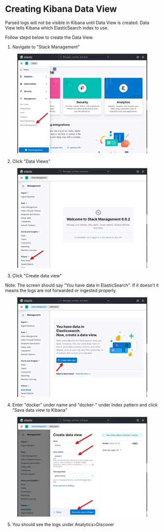 # Creating Kibana Data View

Parsed logs will not be visible in Kibana until Data View is created. Data View tells Kibana which ElasticSearch index to use.&#x20;

Follow stepd below to create the Data View.

1. Navigate to "Stack Management"

<figure><img src="../../.gitbook/assets/1-slingnode-ethereum-kibana.png" alt=""><figcaption></figcaption></figure>

2. &#x20;Click "Data Views"

<figure><img src="../../.gitbook/assets/2-slingnode-ethereum-kibana.png" alt=""><figcaption></figcaption></figure>

3. Click "Create data view"&#x20;

Note: The screen should say "You have data in ElasticSearch". If it doesn't it means the logs are not forwarded or ingested properly.&#x20;

<figure><img src="../../.gitbook/assets/3-slingnode-ethereum-kibana.png" alt=""><figcaption></figcaption></figure>

4. Enter "docker" under name and "docker-" under Index pattern and click "Sava data view to Kibana"&#x20;

<figure><img src="../../.gitbook/assets/4-slingnode-ethereum-kibana.png" alt=""><figcaption></figcaption></figure>

5. You should see the logs under Analytics>Discover
